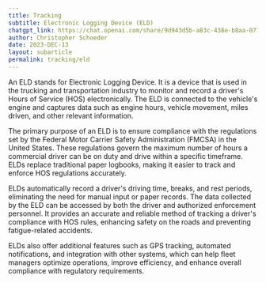 ```yaml
---
title: Tracking
subtitle: Electronic Logging Device (ELD)
chatgpt_link: https://chat.openai.com/share/9d943d5b-a83c-438e-b8aa-077676a2693d
author: Christopher Schoeder
date: 2023-DEC-13
layout: subarticle
permalink: tracking/eld
---
```


An ELD stands for Electronic Logging Device. It is a device that is used in the trucking and transportation industry to monitor and record a driver's Hours of Service (HOS) electronically. The ELD is connected to the vehicle's engine and captures data such as engine hours, vehicle movement, miles driven, and other relevant information.

The primary purpose of an ELD is to ensure compliance with the regulations set by the Federal Motor Carrier Safety Administration (FMCSA) in the United States. These regulations govern the maximum number of hours a commercial driver can be on duty and drive within a specific timeframe. ELDs replace traditional paper logbooks, making it easier to track and enforce HOS regulations accurately.

ELDs automatically record a driver's driving time, breaks, and rest periods, eliminating the need for manual input or paper records. The data collected by the ELD can be accessed by both the driver and authorized enforcement personnel. It provides an accurate and reliable method of tracking a driver's compliance with HOS rules, enhancing safety on the roads and preventing fatigue-related accidents.

ELDs also offer additional features such as GPS tracking, automated notifications, and integration with other systems, which can help fleet managers optimize operations, improve efficiency, and enhance overall compliance with regulatory requirements.
